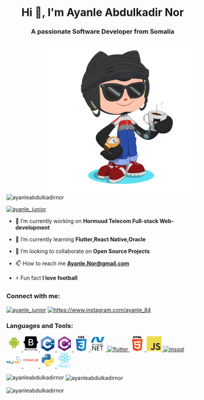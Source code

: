 <h1 align="center">Hi 👋, I'm Ayanle Abdulkadir Nor</h1>
<h3 align="center">A passionate Software Developer from Somalia</h3>
<img align = "right" alt ="Coding" width="400" src="https://raw.githubusercontent.com/AhmedFathyDev/AhmedFathyDev/main/GitHub.png">

<p align="left"> <img src="https://komarev.com/ghpvc/?username=ayanleabdulkadirnor&label=Profile%20views&color=0e75b6&style=flat" alt="ayanleabdulkadirnor" /> </p>

<p align="left"> <a href="https://twitter.com/ayanle_junior" target="blank"><img src="https://img.shields.io/twitter/follow/ayanle_junior?logo=twitter&style=for-the-badge" alt="ayanle_junior" /></a> </p>

- 🔭 I’m currently working on **Hormuud Telecom Full-stack Web-development**

- 🌱 I’m currently learning **Flutter,React Native,Oracle**

- 👯 I’m looking to collaborate on **Open Source Projects**

- 📫 How to reach me **Ayanle.Nor@gmail.com**

- ⚡ Fun fact **I love football**

<h3 align="left">Connect with me:</h3>
<p align="left">
<a href="https://twitter.com/ayanle_junior" target="blank"><img align="center" src="https://raw.githubusercontent.com/rahuldkjain/github-profile-readme-generator/master/src/images/icons/Social/twitter.svg" alt="ayanle_junior" height="30" width="40" /></a>
<a href="https://instagram.com/https://www.instagram.com/ayanle_84" target="blank"><img align="center" src="https://raw.githubusercontent.com/rahuldkjain/github-profile-readme-generator/master/src/images/icons/Social/instagram.svg" alt="https://www.instagram.com/ayanle_84" height="30" width="40" /></a>
</p>

<h3 align="left">Languages and Tools:</h3>
<p align="left"> <a href="https://developer.android.com" target="_blank" rel="noreferrer"> <img src="https://raw.githubusercontent.com/devicons/devicon/master/icons/android/android-original-wordmark.svg" alt="android" width="40" height="40"/> </a> <a href="https://getbootstrap.com" target="_blank" rel="noreferrer"> <img src="https://raw.githubusercontent.com/devicons/devicon/master/icons/bootstrap/bootstrap-plain-wordmark.svg" alt="bootstrap" width="40" height="40"/> </a> <a href="https://www.w3schools.com/cpp/" target="_blank" rel="noreferrer"> <img src="https://raw.githubusercontent.com/devicons/devicon/master/icons/cplusplus/cplusplus-original.svg" alt="cplusplus" width="40" height="40"/> </a> <a href="https://www.w3schools.com/cs/" target="_blank" rel="noreferrer"> <img src="https://raw.githubusercontent.com/devicons/devicon/master/icons/csharp/csharp-original.svg" alt="csharp" width="40" height="40"/> </a> <a href="https://www.w3schools.com/css/" target="_blank" rel="noreferrer"> <img src="https://raw.githubusercontent.com/devicons/devicon/master/icons/css3/css3-original-wordmark.svg" alt="css3" width="40" height="40"/> </a> <a href="https://dotnet.microsoft.com/" target="_blank" rel="noreferrer"> <img src="https://raw.githubusercontent.com/devicons/devicon/master/icons/dot-net/dot-net-original-wordmark.svg" alt="dotnet" width="40" height="40"/> </a> <a href="https://flutter.dev" target="_blank" rel="noreferrer"> <img src="https://www.vectorlogo.zone/logos/flutterio/flutterio-icon.svg" alt="flutter" width="40" height="40"/> </a> <a href="https://www.w3.org/html/" target="_blank" rel="noreferrer"> <img src="https://raw.githubusercontent.com/devicons/devicon/master/icons/html5/html5-original-wordmark.svg" alt="html5" width="40" height="40"/> </a> <a href="https://developer.mozilla.org/en-US/docs/Web/JavaScript" target="_blank" rel="noreferrer"> <img src="https://raw.githubusercontent.com/devicons/devicon/master/icons/javascript/javascript-original.svg" alt="javascript" width="40" height="40"/> </a> <a href="https://www.microsoft.com/en-us/sql-server" target="_blank" rel="noreferrer"> <img src="https://www.svgrepo.com/show/303229/microsoft-sql-server-logo.svg" alt="mssql" width="40" height="40"/> </a> <a href="https://www.mysql.com/" target="_blank" rel="noreferrer"> <img src="https://raw.githubusercontent.com/devicons/devicon/master/icons/mysql/mysql-original-wordmark.svg" alt="mysql" width="40" height="40"/> </a> <a href="https://www.oracle.com/" target="_blank" rel="noreferrer"> <img src="https://raw.githubusercontent.com/devicons/devicon/master/icons/oracle/oracle-original.svg" alt="oracle" width="40" height="40"/> </a> <a href="https://www.python.org" target="_blank" rel="noreferrer"> <img src="https://raw.githubusercontent.com/devicons/devicon/master/icons/python/python-original.svg" alt="python" width="40" height="40"/> </a> <a href="https://reactjs.org/" target="_blank" rel="noreferrer"> <img src="https://raw.githubusercontent.com/devicons/devicon/master/icons/react/react-original-wordmark.svg" alt="react" width="40" height="40"/> </a> </p>

<p><img align="left" src="https://github-readme-stats.vercel.app/api/top-langs?username=ayanleabdulkadirnor&show_icons=true&locale=en&layout=compact" alt="ayanleabdulkadirnor" /></p>

<p>&nbsp;<img align="center" src="https://github-readme-stats.vercel.app/api?username=ayanleabdulkadirnor&show_icons=true&locale=en" alt="ayanleabdulkadirnor" /></p>

<p><img align="center" src="https://github-readme-streak-stats.herokuapp.com/?user=ayanleabdulkadirnor&" alt="ayanleabdulkadirnor" /></p>
